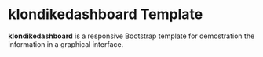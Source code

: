 # klondikedashboard Template
**klondikedashboard** is a responsive Bootstrap template for demostration the information in a graphical interface.

